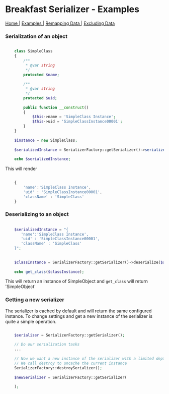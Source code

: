 # Breakfast Serializer - Examples

<nav>
    <span>
        <a href='index.md'>
            Home
        </a>
    </span>
    |
    <span>
        <a href='examples.md'>
            Examples
        </a>
    </span>
     |
    <span>
        <a href='remapping.md'>
            Remapping Data
        </a>
    </span>
     | 
    <span>
        <a href='exclusions.md'>
            Excluding Data
        </a>
    </span>
</nav>

### Serialization of an object

```php

    class SimpleClass
    {
        /**
         * @var string
         */
        protected $name;
    
        /**
         * @var string
         */
        protected $uid;
    
        public function __construct()
        {
            $this->name = 'SimpleClass Instance';
            $this->uid = 'SimpleClassInstance00001';
        }
    }
    
    $instance = new SimpleClass;
    
    $serializedInstance = SerializerFactory::getSerializer()->serialize($instance);
    
    echo $serializedInstance;

```

This will render 

```javascript
    
    {
        'name':'SimpleClass Instance',
        'uid' : 'SimpleClassInstance00001',
        'className' : 'SimpleClass'
    }

```

### Deserializing to an object

```php
    
    $serializedInstance = "{
       'name':'SimpleClass Instance',
       'uid' : 'SimpleClassInstance00001',
       'className' : 'SimpleClass'
    }";
    
    
    $classInstance = SerializerFactory::getSerializer()->deserialize($serializedInstance);
    
    echo get_class($classInstance);

```

This will return an instance of SimpleObject and `get_class` will return 'SimpleObject'


### Getting a new serializer

The serializer is cached by default and will return the same configured instance. To change settings and get a new 
instance of the serializer is quite a simple operation.

```php

    $serializer = SerializerFactory::getSerializer();
    
    // Do our serialization tasks
    ...   
    
    // Now we want a new instance of the serializer with a limited depth recursion
    // We call destroy to uncache the current instance
    SerializerFactory::destroySerializer(); 
    
    $newSerializer = SerializerFactory::getSerializer(
        
    );
    
```
